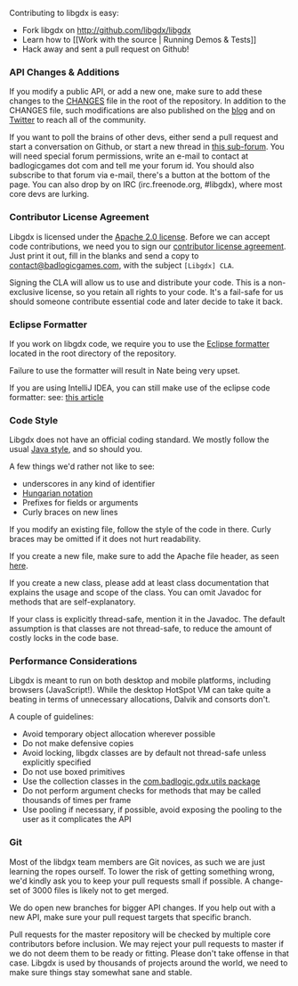 Contributing to libgdx is easy:

  * Fork libgdx on http://github.com/libgdx/libgdx
  * Learn how to [[Work with the source | Running Demos & Tests]]
  * Hack away and sent a pull request on Github!

### API Changes & Additions ###
If you modify a public API, or add a new one, make sure to add these changes to the [CHANGES](https://github.com/libgdx/libgdx/blob/master/CHANGES) file in the root of the repository. In addition to the CHANGES file, such modifications are also published on the [blog](http://www.badlogicgames.com) and on [Twitter](http://www.twitter.com/badlogicgames) to reach all of the community.

If you want to poll the brains of other devs, either send a pull request and start a conversation on Github, or start a new thread in [this sub-forum](http://www.badlogicgames.com/forum/viewforum.php?f=23). You will need special forum permissions, write an e-mail to contact at badlogicgames dot com and tell me your forum id. You should also subscribe to that forum via e-mail, there's a button at the bottom of the page. You can also drop by on IRC (irc.freenode.org, #libgdx), where most core devs are lurking.

### Contributor License Agreement ###

Libgdx is licensed under the [Apache 2.0 license](http://en.wikipedia.org/wiki/Apache_License). Before we can accept code contributions, we need you to sign our [contributor license agreement](https://github.com/libgdx/libgdx/blob/master/CLA.txt). Just print it out, fill in the blanks and send a copy to contact@badlogicgames.com, with the subject `[Libgdx] CLA`.

Signing the CLA will allow us to use and distribute your code. This is a non-exclusive license, so you retain all rights to your code. It's a fail-safe for us should someone contribute essential code and later decide to take it back.

### Eclipse Formatter ###

If you work on libgdx code, we require you to use the [Eclipse formatter](https://github.com/libgdx/libgdx/blob/master/eclipse-formatter.xml) located in the root directory of the repository.

Failure to use the formatter will result in Nate being very upset.

If you are using IntelliJ IDEA, you can still make use of the eclipse code formatter:
see: [this article](http://blog.jetbrains.com/idea/2014/01/intellij-idea-13-importing-code-formatter-settings-from-eclipse/?utm_source=hootsuite&utm_campaign=hootsuite)

### Code Style ###

Libgdx does not have an official coding standard. We mostly follow the usual [Java style](http://www.oracle.com/technetwork/java/codeconv-138413.html), and so should you.

A few things we'd rather not like to see:

  * underscores in any kind of identifier
  * [Hungarian notation](http://en.wikipedia.org/wiki/Hungarian_notation)
  * Prefixes for fields or arguments
  * Curly braces on new lines

If you modify an existing file, follow the style of the code in there. Curly braces may be omitted if it does not hurt readability.

If you create a new file, make sure to add the Apache file header, as seen [here](https://github.com/libgdx/libgdx/blob/master/gdx/src/com/badlogic/gdx/Application.java).

If you create a new class, please add at least class documentation that explains the usage and scope of the class. You can omit Javadoc for methods that are self-explanatory.

If your class is explicitly thread-safe, mention it in the Javadoc. The default assumption is that classes are not thread-safe, to reduce the amount of costly locks in the code base.

### Performance Considerations ###

Libgdx is meant to run on both desktop and mobile platforms, including browsers (JavaScript!). While the desktop HotSpot VM can take quite a beating in terms of unnecessary allocations, Dalvik and consorts don't.

A couple of guidelines:

  * Avoid temporary object allocation wherever possible
  * Do not make defensive copies
  * Avoid locking, libgdx classes are by default not thread-safe unless explicitly specified
  * Do not use boxed primitives
  * Use the collection classes in the [com.badlogic.gdx.utils package](https://github.com/libgdx/libgdx/tree/master/gdx/src/com/badlogic/gdx/utils)
  * Do not perform argument checks for methods that may be called thousands of times per frame
  * Use pooling if necessary, if possible, avoid exposing the pooling to the user as it complicates the API

### Git ###

Most of the libdgx team members are Git novices, as such we are just learning the ropes ourself. To lower the risk of getting something wrong, we'd kindly ask you to keep your pull requests small if possible. A change-set of 3000 files is likely not to get merged.

We do open new branches for bigger API changes. If you help out with a new API, make sure your pull request targets that specific branch.

Pull requests for the master repository will be checked by multiple core contributors before inclusion. We may reject your pull requests to master if we do not deem them to be ready or fitting. Please don't take offense in that case. Libgdx is used by thousands of projects around the world, we need to make sure things stay somewhat sane and stable.